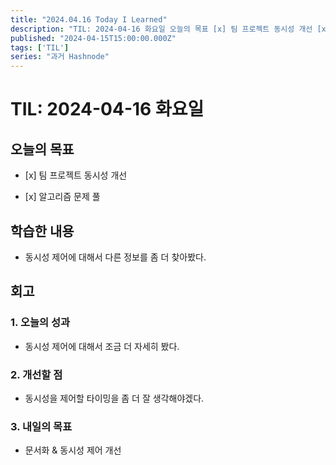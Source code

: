 ```yaml
---
title: "2024.04.16 Today I Learned"
description: "TIL: 2024-04-16 화요일 오늘의 목표 [x] 팀 프로젝트 동시성 개선 [x] 알고리즘 문제 풀 학습한 내용 동시성 제어에 대해서 다른 정보를 좀 더 찾아봤다. 회고 1. 오늘의 성과 동시성 제어에 대해서 조금 더 자세히 봤다. 2. 개선할 점 동시성을 제어할 타이밍을 좀 더 잘 생각해야겠다. 3. 내일의 목표 문서화 & 동시성 제어 개선"
published: "2024-04-15T15:00:00.000Z"
tags: ['TIL']
series: "과거 Hashnode"
---
```


# TIL: 2024-04-16 화요일

## 오늘의 목표

* \[x\] 팀 프로젝트 동시성 개선
    
* \[x\] 알고리즘 문제 풀
    

## 학습한 내용

* 동시성 제어에 대해서 다른 정보를 좀 더 찾아봤다.
    

## 회고

### 1\. 오늘의 성과

* 동시성 제어에 대해서 조금 더 자세히 봤다.
    

### 2\. 개선할 점

* 동시성을 제어할 타이밍을 좀 더 잘 생각해야겠다.
    

### 3\. 내일의 목표

* 문서화 & 동시성 제어 개선